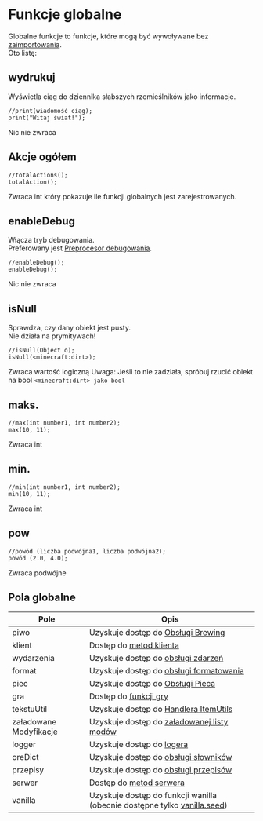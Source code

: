 # Funkcje globalne

Globalne funkcje to funkcje, które mogą być wywoływane bez [zaimportowania](/AdvancedFunctions/Import/).  
Oto listę:

## wydrukuj

Wyświetla ciąg do dziennika słabszych rzemieślników jako informacje.

```zenscript
//print(wiadomość ciąg);
print("Witaj świat!");
```

Nic nie zwraca

## Akcje ogółem

```zenscript
//totalActions();
totalAction();
```

Zwraca int który pokazuje ile funkcji globalnych jest zarejestrowanych.

## enableDebug

Włącza tryb debugowania.  
Preferowany jest [Preprocesor debugowania](/AdvancedFunctions/Preprocessors/DebugPreprocessor/).

```zenscript
//enableDebug();
enableDebug();
```

Nic nie zwraca

## isNull

Sprawdza, czy dany obiekt jest pusty.  
Nie działa na prymitywach!

```zenscript
//isNull(Object o);
isNull(<minecraft:dirt>);
```

Zwraca wartość logiczną Uwaga: Jeśli to nie zadziała, spróbuj rzucić obiekt na bool `<minecraft:dirt> jako bool`

## maks.

```zenscript
//max(int number1, int number2);
max(10, 11);
```

Zwraca int

## min.

```zenscript
//min(int number1, int number2);
min(10, 11);
```

Zwraca int

## pow

```zenscript
//powód (liczba podwójna1, liczba podwójna2);
powód (2.0, 4.0);
```

Zwraca podwójne

## Pola globalne

| Pole                   | Opis                                                                                                |
| ---------------------- | --------------------------------------------------------------------------------------------------- |
| piwo                   | Uzyskuje dostęp do [Obsługi Brewing](/Vanilla/Recipes/Recipes_Brewing_Stand/)                       |
| klient                 | Dostęp do [metod klienta](/Vanilla/Game/IClient/)                                                   |
| wydarzenia             | Uzyskuje dostęp do [obsługi zdarzeń](/Vanilla/Events/IEventManager/)                                |
| format                 | Uzyskuje dostęp do [obsługi formatowania](/Vanilla/Utils/IFormatter/)                               |
| piec                   | Uzyskuje dostęp do [Obsługi Pieca](/Vanilla/Recipes/Furnace/Recipes_Furnace/)                       |
| gra                    | Dostęp do [funkcji gry](/Vanilla/Game/IGame/)                                                       |
| tekstuUtil             | Uzyskuje dostęp do [Handlera ItemUtils](/Vanilla/Utils/IItemUtils/)                                 |
| załadowane Modyfikacje | Uzyskuje dostęp do [załadowanej listy modów](/Vanilla/Game/Mods/)                                   |
| logger                 | Uzyskuje dostęp do [logera](/Vanilla/Utils/Logger/)                                                 |
| oreDict                | Uzyskuje dostęp do [obsługi słowników](/Vanilla/OreDict/IOreDict/)                                  |
| przepisy               | Uzyskuje dostęp do [obsługi przepisów](/Vanilla/Recipes/Crafting/Recipes_Crafting_Table/)           |
| serwer                 | Dostęp do [metod serwera](/Vanilla/Game/IServer/)                                                   |
| vanilla                | Uzyskuje dostęp do funkcji wanilla (obecnie dostępne tylko [vanilla.seed](/Vanilla/Recipes/Seeds/)) |